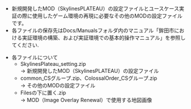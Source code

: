 - 新規開発したMOD（SkylinesPLATEAU）の設定ファイルとユースケース実証の際に使用したゲーム環境の再現に必要なその他のMODの設定ファイルです。
- 各ファイルの保存先はDocs/Manualsフォルダ内のマニュアル「鉾田市における実証環境の構築、および実証環境での基本的操作マニュアル」を参照してください.

* 各ファイルについて
  * SkylinesPlateau_setting.zip  
    → 新規開発したMOD（SkylinesPLATEAU）の設定ファイル
  * common_CSグループ.zip、ColossalOrder_CSグループ.zip  
    → その他のMODの設定ファイル
  * Filesの下に置く.zip    
    → MOD（Image Overlay Renewal）で使用する地図画像